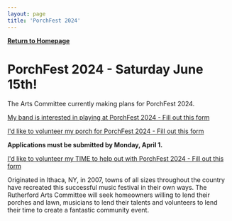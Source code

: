 ```yaml
---
layout: page
title: 'PorchFest 2024'
---
```


[**Return to Homepage**](/)

# PorchFest 2024 - Saturday June 15th! 

The Arts Committee currently making plans for PorchFest 2024. 

[My band is interested in playing at PorchFest 2024 - Fill out this form](https://forms.gle/1Csrni1d9TCTrKZm7)

[I'd like to volunteer my porch for PorchFest 2024 - Fill out this form](https://forms.gle/kr3wWNtke8hXAVwJ9)

**Applications must be submitted by Monday, April 1.**

[I'd like to volunteer my TIME to help out with PorchFest 2024 - Fill out this form](https://forms.gle/wseQgpynohPjiVsH6)

Originated in Ithaca, NY, in 2007, towns of all sizes throughout the country have recreated this successful music festival in their own ways. The Rutherford Arts Committee will seek homeowners willing to lend their porches and lawn, musicians to lend their talents and volunteers to lend their time to create a fantastic community event. 

